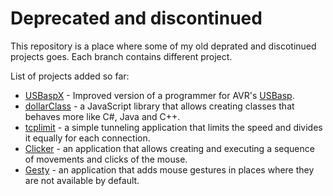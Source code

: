 # Deprecated and discontinued

This repository is a place where some of my old deprated and discotinued projects goes. Each branch contains different project.

List of projects added so far:
 - [USBaspX](https://github.com/kildom/deprecated/tree/USBaspX) - Improved version of a programmer for AVR's [USBasp](http://www.fischl.de/usbasp/).
 - [dollarClass](https://github.com/kildom/deprecated/tree/dollarClass) - a JavaScript library that allows creating classes that behaves more like C#, Java and C++.
 - [tcplimit](https://github.com/kildom/deprecated/tree/tcplimit) - a simple tunneling application that limits the speed and divides it equally for each connection.
 - [Clicker](https://github.com/kildom/deprecated/tree/Clicker) - an application that allows creating and executing a sequence of movements and clicks of the mouse.
 - [Gesty](https://github.com/kildom/deprecated/tree/gesty) - an application that adds mouse gestures in places where they are not available by default.
